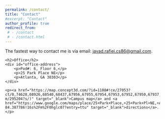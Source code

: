 ```yaml
---
permalink: /contact/
title: "Contact"
#excerpt: "Contact"
author_profile: true
redirect_from: 
 # - /contact
 # - /contact.html
---
```


<div class="post-content">
    <p>The fastest way to contact me is via email: <a href="mailto:javad.rafiei.cs86@gmail.com">javad.rafiei.cs86@gmail.com</a>.</p>

    <h2>Office</h2>
    <div id="office-address">
        <p>Pod#: 6, Floor 6,</p>
        <p>25 Park Place NE</p>
        <p>Atlanta, GA 30303</p>
    </div>

    <p><a href="https://map.concept3d.com/?id=1108#!ce/27053?ct/0,74628,68926,68540,68437,67956,67955,67954,67953,67952,67950,67937,67936,67935,67808,63072,61643,27085,27084,27082,27079,27078,27076,27073,27072,27070,27067,27066,27064,27057,27056,68927,68928,68468,67963,67970,67971,67985,67962,67969,67977,67984,67961,67968,67999,68000,67960,67967,67997,67998,67959,67966,67994,67995,67996,68033,67957,67980,67992,67993,40720,68538?m/295204?s/)" target="_blank">Campus map</a> and <a href="https://www.google.com/maps/place/25+Park+Place,+25+Park+Pl+NE,+Atlanta,+GA+30303/@33.7548441,-84.3891422,15.63z/data=!4m6!3m5!1s0x88f5038650ec37c1:0x84c24447be807c9f!8m2!3d33.7549044!4d-84.387786!16s%2Fm%2F0hglc07?entry=ttu" target="_blank">directions</a>.</p>
</div>
